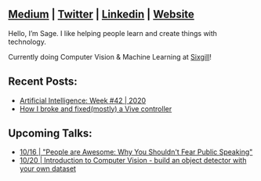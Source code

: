 ## [Medium](https://medium.com/@sagecodes) | [Twitter](https://twitter.com/sagecodes) | [Linkedin](https://www.linkedin.com/in/sageelliott/) | [Website](https://sageelliott.com/)

Hello, I’m Sage. I like helping people learn and create things with technology.

Currently doing Computer Vision & Machine Learning at [Sixgill](https://www.sixgill.com/)!


## Recent Posts:
- [Artificial Intelligence: Week #42 | 2020](https://sixgill.com/2020/10/16/artificial-intelligence-week-42-2020/)
- [How I broke and fixed(mostly) a Vive controller](https://medium.com/@sagecodes/how-i-broke-and-fixed-mostly-a-vive-controller-46ec172019da)

## Upcoming Talks:

- [10/16 | "People are Awesome: Why You Shouldn't Fear Public Speaking"](https://lu.ma/sage-elliott-1016)
- [10/20 | Introduction to Computer Vision - build an object detector with your own dataset](https://www.eventbrite.com/e/introduction-to-computer-vision-live-online-tickets-123023758373)
